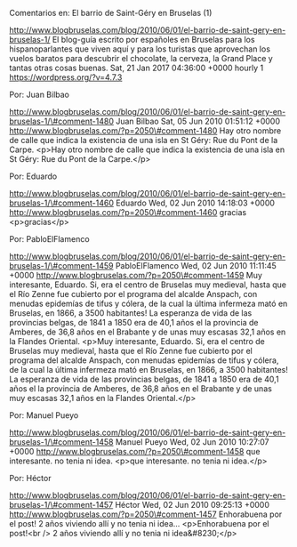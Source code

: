 Comentarios en: El barrio de Saint-Géry en Bruselas (1)

http://www.blogbruselas.com/blog/2010/06/01/el-barrio-de-saint-gery-en-bruselas-1/
El blog-guía escrito por españoles en Bruselas para los hispanoparlantes
que viven aquí y para los turistas que aprovechan los vuelos baratos
para descubrir el chocolate, la cerveza, la Grand Place y tantas otras
cosas buenas. Sat, 21 Jan 2017 04:36:00 +0000 hourly 1
https://wordpress.org/?v=4.7.3

Por: Juan Bilbao

http://www.blogbruselas.com/blog/2010/06/01/el-barrio-de-saint-gery-en-bruselas-1/\#comment-1480
Juan Bilbao Sat, 05 Jun 2010 01:51:12 +0000
http://www.blogbruselas.com/?p=2050\#comment-1480 Hay otro nombre de
calle que indica la existencia de una isla en St Géry: Rue du Pont de la
Carpe. \<p\>Hay otro nombre de calle que indica la existencia de una
isla en St Géry: Rue du Pont de la Carpe.\</p\>

Por: Eduardo

http://www.blogbruselas.com/blog/2010/06/01/el-barrio-de-saint-gery-en-bruselas-1/\#comment-1460
Eduardo Wed, 02 Jun 2010 14:18:03 +0000
http://www.blogbruselas.com/?p=2050\#comment-1460 gracias
\<p\>gracias\</p\>

Por: PabloElFlamenco

http://www.blogbruselas.com/blog/2010/06/01/el-barrio-de-saint-gery-en-bruselas-1/\#comment-1459
PabloElFlamenco Wed, 02 Jun 2010 11:11:45 +0000
http://www.blogbruselas.com/?p=2050\#comment-1459 Muy interesante,
Eduardo. Si, era el centro de Bruselas muy medieval, hasta que el Río
Zenne fue cubierto por el programa del alcalde Anspach, con menudas
epidemías de tifus y cólera, de la cual la última infermeza mató en
Bruselas, en 1866, a 3500 habitantes! La esperanza de vida de las
provincias belgas, de 1841 a 1850 era de 40,1 años el la provincia de
Amberes, de 36,8 años en el Brabante y de unas muy escasas 32,1 años en
la Flandes Oriental. \<p\>Muy interesante, Eduardo. Si, era el centro de
Bruselas muy medieval, hasta que el Río Zenne fue cubierto por el
programa del alcalde Anspach, con menudas epidemías de tifus y cólera,
de la cual la última infermeza mató en Bruselas, en 1866, a 3500
habitantes! La esperanza de vida de las provincias belgas, de 1841 a
1850 era de 40,1 años el la provincia de Amberes, de 36,8 años en el
Brabante y de unas muy escasas 32,1 años en la Flandes Oriental.\</p\>

Por: Manuel Pueyo

http://www.blogbruselas.com/blog/2010/06/01/el-barrio-de-saint-gery-en-bruselas-1/\#comment-1458
Manuel Pueyo Wed, 02 Jun 2010 10:27:07 +0000
http://www.blogbruselas.com/?p=2050\#comment-1458 que interesante. no
tenia ni idea. \<p\>que interesante. no tenia ni idea.\</p\>

Por: Héctor

http://www.blogbruselas.com/blog/2010/06/01/el-barrio-de-saint-gery-en-bruselas-1/\#comment-1457
Héctor Wed, 02 Jun 2010 09:25:13 +0000
http://www.blogbruselas.com/?p=2050\#comment-1457 Enhorabuena por el
post! 2 años viviendo allí y no tenia ni idea\... \<p\>Enhorabuena por
el post!\<br /\> 2 años viviendo allí y no tenia ni idea&\#8230;\</p\>
